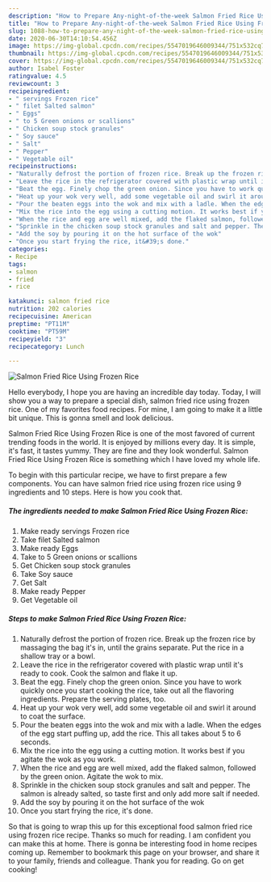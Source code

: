 ```yaml
---
description: "How to Prepare Any-night-of-the-week Salmon Fried Rice Using Frozen Rice"
title: "How to Prepare Any-night-of-the-week Salmon Fried Rice Using Frozen Rice"
slug: 1088-how-to-prepare-any-night-of-the-week-salmon-fried-rice-using-frozen-rice
date: 2020-06-30T14:10:54.456Z
image: https://img-global.cpcdn.com/recipes/5547019646009344/751x532cq70/salmon-fried-rice-using-frozen-rice-recipe-main-photo.jpg
thumbnail: https://img-global.cpcdn.com/recipes/5547019646009344/751x532cq70/salmon-fried-rice-using-frozen-rice-recipe-main-photo.jpg
cover: https://img-global.cpcdn.com/recipes/5547019646009344/751x532cq70/salmon-fried-rice-using-frozen-rice-recipe-main-photo.jpg
author: Isabel Foster
ratingvalue: 4.5
reviewcount: 3
recipeingredient:
- " servings Frozen rice"
- " filet Salted salmon"
- " Eggs"
- " to 5 Green onions or scallions"
- " Chicken soup stock granules"
- " Soy sauce"
- " Salt"
- " Pepper"
- " Vegetable oil"
recipeinstructions:
- "Naturally defrost the portion of frozen rice. Break up the frozen rice by massaging the bag it&#39;s in, until the grains separate. Put the rice in a shallow tray or a bowl."
- "Leave the rice in the refrigerator covered with plastic wrap until it&#39;s ready to cook. Cook the salmon and flake it up."
- "Beat the egg. Finely chop the green onion. Since you have to work quickly once you start cooking the rice, take out all the flavoring ingredients. Prepare the serving plates, too."
- "Heat up your wok very well, add some vegetable oil and swirl it around to coat the surface."
- "Pour the beaten eggs into the wok and mix with a ladle. When the edges of the egg start puffing up, add the rice. This all takes about 5 to 6 seconds."
- "Mix the rice into the egg using a cutting motion. It works best if you agitate the wok as you work."
- "When the rice and egg are well mixed, add the flaked salmon, followed by the green onion. Agitate the wok to mix."
- "Sprinkle in the chicken soup stock granules and salt and pepper. The salmon is already salted, so taste first and only add more salt if needed."
- "Add the soy by pouring it on the hot surface of the wok"
- "Once you start frying the rice, it&#39;s done."
categories:
- Recipe
tags:
- salmon
- fried
- rice

katakunci: salmon fried rice 
nutrition: 202 calories
recipecuisine: American
preptime: "PT11M"
cooktime: "PT59M"
recipeyield: "3"
recipecategory: Lunch

---
```



![Salmon Fried Rice Using Frozen Rice](https://img-global.cpcdn.com/recipes/5547019646009344/751x532cq70/salmon-fried-rice-using-frozen-rice-recipe-main-photo.jpg)

Hello everybody, I hope you are having an incredible day today. Today, I will show you a way to prepare a special dish, salmon fried rice using frozen rice. One of my favorites food recipes. For mine, I am going to make it a little bit unique. This is gonna smell and look delicious.



Salmon Fried Rice Using Frozen Rice is one of the most favored of current trending foods in the world. It is enjoyed by millions every day. It is simple, it's fast, it tastes yummy. They are fine and they look wonderful. Salmon Fried Rice Using Frozen Rice is something which I have loved my whole life.


To begin with this particular recipe, we have to first prepare a few components. You can have salmon fried rice using frozen rice using 9 ingredients and 10 steps. Here is how you cook that.

<!--inarticleads1-->

##### The ingredients needed to make Salmon Fried Rice Using Frozen Rice:

1. Make ready  servings Frozen rice
1. Take  filet Salted salmon
1. Make ready  Eggs
1. Take  to 5 Green onions or scallions
1. Get  Chicken soup stock granules
1. Take  Soy sauce
1. Get  Salt
1. Make ready  Pepper
1. Get  Vegetable oil




<!--inarticleads2-->

##### Steps to make Salmon Fried Rice Using Frozen Rice:

1. Naturally defrost the portion of frozen rice. Break up the frozen rice by massaging the bag it&#39;s in, until the grains separate. Put the rice in a shallow tray or a bowl.
1. Leave the rice in the refrigerator covered with plastic wrap until it&#39;s ready to cook. Cook the salmon and flake it up.
1. Beat the egg. Finely chop the green onion. Since you have to work quickly once you start cooking the rice, take out all the flavoring ingredients. Prepare the serving plates, too.
1. Heat up your wok very well, add some vegetable oil and swirl it around to coat the surface.
1. Pour the beaten eggs into the wok and mix with a ladle. When the edges of the egg start puffing up, add the rice. This all takes about 5 to 6 seconds.
1. Mix the rice into the egg using a cutting motion. It works best if you agitate the wok as you work.
1. When the rice and egg are well mixed, add the flaked salmon, followed by the green onion. Agitate the wok to mix.
1. Sprinkle in the chicken soup stock granules and salt and pepper. The salmon is already salted, so taste first and only add more salt if needed.
1. Add the soy by pouring it on the hot surface of the wok
1. Once you start frying the rice, it&#39;s done.




So that is going to wrap this up for this exceptional food salmon fried rice using frozen rice recipe. Thanks so much for reading. I am confident you can make this at home. There is gonna be interesting food in home recipes coming up. Remember to bookmark this page on your browser, and share it to your family, friends and colleague. Thank you for reading. Go on get cooking!
